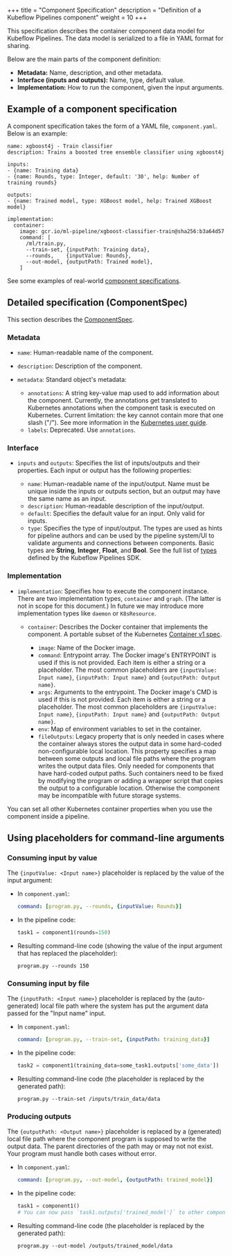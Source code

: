 +++
title = "Component Specification"
description = "Definition of a Kubeflow Pipelines component"
weight = 10
+++

This specification describes the container component data model for Kubeflow
Pipelines. The data model is serialized to a file in YAML format for sharing.

Below are the main parts of the component definition:

* **Metadata:** Name, description, and other metadata.
* **Interface (inputs and outputs):** Name, type, default value.
* **Implementation:** How to run the component, given the input arguments.

## Example of a component specification

A component specification takes the form of a YAML file, `component.yaml`. Below
is an example:

```
name: xgboost4j - Train classifier
description: Trains a boosted tree ensemble classifier using xgboost4j

inputs:
- {name: Training data}
- {name: Rounds, type: Integer, default: '30', help: Number of training rounds}

outputs:
- {name: Trained model, type: XGBoost model, help: Trained XGBoost model}

implementation:
  container:
    image: gcr.io/ml-pipeline/xgboost-classifier-train@sha256:b3a64d57
    command: [
      /ml/train.py,
      --train-set, {inputPath: Training data},
      --rounds,    {inputValue: Rounds},
      --out-model, {outputPath: Trained model},
    ]
```

See some examples of real-world 
[component specifications](https://github.com/kubeflow/pipelines/search?q=filename%3Acomponent.yaml&unscoped_q=filename%3Acomponent.yaml).

## Detailed specification (ComponentSpec)

This section describes the 
[ComponentSpec](https://github.com/kubeflow/pipelines/blob/master/sdk/python/kfp/components/_structures.py).

### Metadata

* `name`: Human-readable name of the component.
* `description`: Description of the component.
* `metadata`: Standard object's metadata:

    * `annotations`: A string key-value map used to add information about the component.
        Currently, the annotations get translated to Kubernetes annotations when the component task is executed on Kubernetes. Current limitation: the key cannot contain more that one slash ("/"). See more information in the
        [Kubernetes user guide](http://kubernetes.io/docs/user-guide/annotations).
    * `labels`: Deprecated. Use `annotations`.

### Interface

* `inputs` and `outputs`:
    Specifies the list of inputs/outputs and their properties. Each input or
    output has the following properties:

    * `name`: Human-readable name of the input/output. Name must be
        unique inside the inputs or outputs section, but an output may have the
        same name as an input.
    * `description`: Human-readable description of the input/output.
    * `default`: Specifies the default value for an input. Only
        valid for inputs.
    * `type`: Specifies the type of input/output. The types are used
        as hints for pipeline authors and can be used by the pipeline system/UI
        to validate arguments and connections between components. Basic types
        are **String**, **Integer**, **Float**, and **Bool**. See the full list
        of [types](https://github.com/kubeflow/pipelines/blob/master/sdk/python/kfp/dsl/types.py)
        defined by the Kubeflow Pipelines SDK.

### Implementation

* `implementation`: Specifies how to execute the component instance.
    There are two implementation types,  `container` and `graph`. (The latter is
    not in scope for this document.) In future we may introduce more 
    implementation types like `daemon` or `K8sResource`.

    * `container`:
        Describes the Docker container that implements the component. A portable 
        subset of the Kubernetes
        [Container v1 spec](https://kubernetes.io/docs/reference/generated/kubernetes-api/v1.12/#container-v1-core).

        * `image`: Name of the Docker image.
        * `command`: Entrypoint array. The Docker image's
            ENTRYPOINT is used if this is not provided. Each item is either a
            string or a placeholder. The most common placeholders are
            `{inputValue: Input name}`, `{inputPath: Input name}` and `{outputPath: Output name}`.
        * `args`: Arguments to the entrypoint. The Docker
            image's CMD is used if this is not provided. Each item is either a
            string or a placeholder. The most common placeholders are
            `{inputValue: Input name}`, `{inputPath: Input name}` and `{outputPath: Output name}`.
        * `env`: Map of environment variables to set in the container.
        * `fileOutputs`: Legacy property that is only needed in
            cases where the container always stores the output data in some
            hard-coded non-configurable local location. This property specifies
            a map between some outputs and local file paths where the program
            writes the output data files. Only needed for components that have
            hard-coded output paths. Such containers need to be fixed by
            modifying the program or adding a wrapper script that copies the
            output to a configurable location. Otherwise the component may be
            incompatible with future storage systems.

You can set all other Kubernetes container properties when you
use the component inside a pipeline.

## Using placeholders for command-line arguments

### Consuming input by value

The `{inputValue: <Input name>}` placeholder is replaced by the value of the input argument:

* In `component.yaml`:
  
  ```yaml
  command: [program.py, --rounds, {inputValue: Rounds}]
  ```

* In the pipeline code:

  ```python
  task1 = component1(rounds=150)
  ```

* Resulting command-line code (showing the value of the input argument that
  has replaced the placeholder):

  ```shell
  program.py --rounds 150
  ```

### Consuming input by file

The `{inputPath: <Input name>}` placeholder is replaced by the (auto-generated) local file path where the system has put the argument data passed for the "Input name" input.

* In `component.yaml`:

  ```yaml
  command: [program.py, --train-set, {inputPath: training_data}]
  ```

* In the pipeline code:

  ```python
  task2 = component1(training_data=some_task1.outputs['some_data'])
  ```

* Resulting command-line code (the placeholder is replaced by the 
  generated path):

  ```shell
  program.py --train-set /inputs/train_data/data
  ```


### Producing outputs

The `{outputPath: <Output name>}` placeholder is replaced by a (generated) local file path where the component program is supposed to write the output data.
The parent directories of the path may or may not not exist. Your
program must handle both cases without error.

* In `component.yaml`:

  ```yaml
  command: [program.py, --out-model, {outputPath: trained_model}]
  ```

* In the pipeline code:

  ```python
  task1 = component1()
  # You can now pass `task1.outputs['trained_model']` to other components as argument.
  ```

* Resulting command-line code (the placeholder is replaced by the 
  generated path):

  ```shell
  program.py --out-model /outputs/trained_model/data
  ```